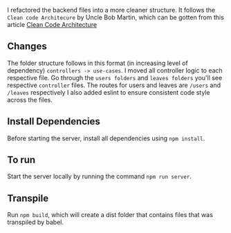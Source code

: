 I refactored the backend files into a more cleaner structure. It follows the `Clean code Architecure` by Uncle Bob Martin, which can be gotten from this article [Clean Code Architecture](https://blog.cleancoder.com/uncle-bob/2012/08/13/the-clean-architecture.html)

## Changes

The folder structure follows in this format (in increasing level of dependency) `controllers -> use-cases`.
I moved all controller logic to each respective file. Go through the `users folders` and `leaves folders` you'll see respective `controller` files. The routes for users and leaves are `/users` and `/leaves` respectively
I also added eslint to ensure consistent code style across the files.

## Install Dependencies

Before starting the server, install all dependencies using `npm install`.

## To run

Start the server locally by running the command `npm run server`.

## Transpile

Run `npm build`, which will create a dist folder that contains files that was transpiled by babel.
